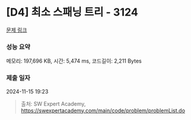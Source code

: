 # [D4] 최소 스패닝 트리 - 3124 

[문제 링크](https://swexpertacademy.com/main/code/problem/problemDetail.do?contestProbId=AV_mSnmKUckDFAWb) 

### 성능 요약

메모리: 197,696 KB, 시간: 5,474 ms, 코드길이: 2,211 Bytes

### 제출 일자

2024-11-15 19:23



> 출처: SW Expert Academy, https://swexpertacademy.com/main/code/problem/problemList.do